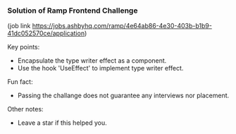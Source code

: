 ### Solution of Ramp Frontend Challenge 

(job link https://jobs.ashbyhq.com/ramp/4e64ab86-4e30-403b-b1b9-41dc052570ce/application)

Key points:
- Encapsulate the type writer effect as a component.
- Use the hook 'UseEffect' to implement type writer effect.

Fun fact:
- Passing the challange does not guarantee any interviews nor placement.

Other notes:
- Leave a star if this helped you.
